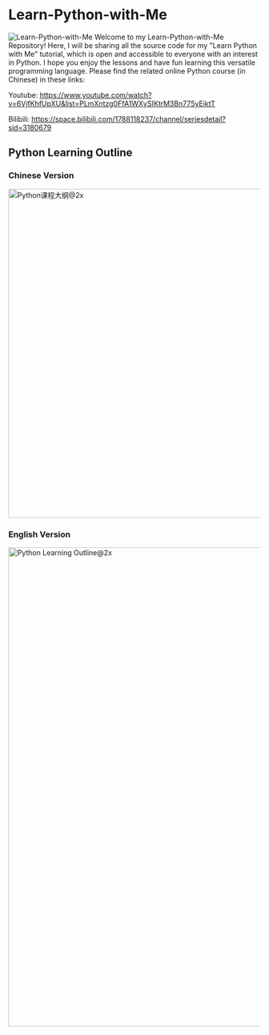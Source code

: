 # Learn-Python-with-Me
![Learn-Python-with-Me](https://socialify.git.ci/XingshengXu/Learn-Python-with-Me/image?description=1&font=Inter&language=1&logo=https%3A%2F%2Fcyberhongtu.files.wordpress.com%2F2023%2F03%2Fcyberhongtu-logo-4.png%3Fresize%3D668%252C668&name=1&pattern=Signal&theme=Auto)
Welcome to my Learn-Python-with-Me Repository! Here, I will be sharing all the source code for my "Learn Python with Me" tutorial, which is open and accessible to everyone with an interest in Python. I hope you enjoy the lessons and have fun learning this versatile programming language. Please find the related online Python course (in Chinese) in these links: 

Youtube: https://www.youtube.com/watch?v=6VjfKhfUpXU&list=PLmXntzg0FfA1WXySIKtrM3Bn775yEiktT

Bilibili: https://space.bilibili.com/1788118237/channel/seriesdetail?sid=3180679

## Python Learning Outline
### Chinese Version
<img width="657" alt="Python课程大纲@2x" src="https://github.com/XingshengXu/Learn-Python-with-Me/assets/125934684/f40194ef-6c91-4766-9161-dd131406af4f">

### English Version
<img width="957" alt="Python Learning Outline@2x" src="https://github.com/XingshengXu/Learn-Python-with-Me/assets/125934684/25f48e75-7346-49d4-b303-40eee2d7db5c">
